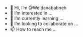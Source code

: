 - 👋 Hi, I’m @Weldanababneh
- 👀 I’m interested in ...
- 🌱 I’m currently learning ...
- 💞️ I’m looking to collaborate on ...
- 📫 How to reach me ...

<!---
Weldanababneh/Weldanababneh is a ✨ special ✨ repository because its `README.md` (this file) appears on your GitHub profile.
You can click the Preview link to take a look at your changes.
--->
